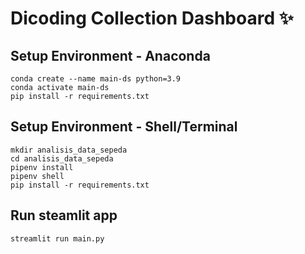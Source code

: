 # Dicoding Collection Dashboard ✨

## Setup Environment - Anaconda
```
conda create --name main-ds python=3.9
conda activate main-ds
pip install -r requirements.txt
```

## Setup Environment - Shell/Terminal
```
mkdir analisis_data_sepeda
cd analisis_data_sepeda
pipenv install
pipenv shell
pip install -r requirements.txt
```

## Run steamlit app
```
streamlit run main.py
```
